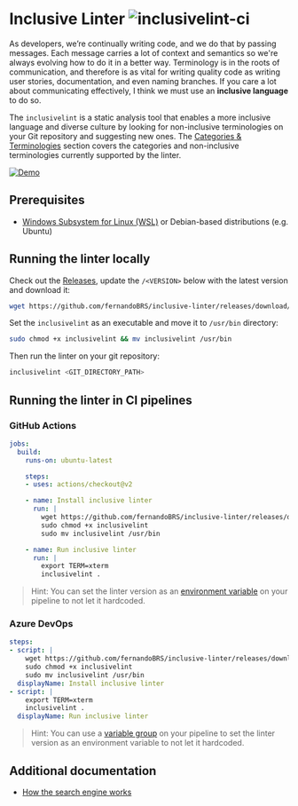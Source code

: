 # Inclusive Linter ![inclusivelint-ci](https://github.com/fernandoBRS/inclusive-linter/workflows/inclusivelint-ci/badge.svg)

As developers, we’re continually writing code, and we do that by passing messages. Each message carries a lot of context and semantics so we're always evolving how to do it in a better way. Terminology is in the roots of communication, and therefore is as vital for writing quality code as writing user stories, documentation, and even naming branches. If you care a lot about communicating effectively, I think we must use an **inclusive language** to do so.

The `inclusivelint` is a static analysis tool that enables a more inclusive language and diverse culture by looking for non-inclusive terminologies on your Git repository and suggesting new ones. The [Categories & Terminologies](./docs/categories-and-terminologies.md) section covers the categories and non-inclusive terminologies currently supported by the linter.

[![Demo](https://asciinema.org/a/7Gnm6QbeemHbY04OG6SjUpFsN.svg)](https://asciinema.org/a/7Gnm6QbeemHbY04OG6SjUpFsN)

## Prerequisites

- [Windows Subsystem for Linux (WSL)](https://docs.microsoft.com/en-us/windows/wsl/install-win10) or Debian-based distributions (e.g. Ubuntu)
  
## Running the linter locally

Check out the [Releases](https://github.com/fernandoBRS/inclusive-linter/releases), update the `/<VERSION>` below with the latest version and download it:

```sh
wget https://github.com/fernandoBRS/inclusive-linter/releases/download/<VERSION>/inclusivelint
```

Set the `inclusivelint` as an executable and move it to `/usr/bin` directory:

```sh
sudo chmod +x inclusivelint && mv inclusivelint /usr/bin
```

Then run the linter on your git repository:

```sh
inclusivelint <GIT_DIRECTORY_PATH>
```

## Running the linter in CI pipelines

### **GitHub Actions**

```yaml
jobs:
  build:
    runs-on: ubuntu-latest

    steps:
    - uses: actions/checkout@v2

    - name: Install inclusive linter
      run: |
        wget https://github.com/fernandoBRS/inclusive-linter/releases/download/<VERSION>/inclusivelint
        sudo chmod +x inclusivelint
        sudo mv inclusivelint /usr/bin

    - name: Run inclusive linter
      run: |
        export TERM=xterm
        inclusivelint .
```

> Hint: You can set the linter version as an [environment variable](https://docs.github.com/en/actions/configuring-and-managing-workflows/using-environment-variables) on your pipeline to not let it hardcoded.

### **Azure DevOps**

```yaml
steps:
- script: |
    wget https://github.com/fernandoBRS/inclusive-linter/releases/download/<VERSION>/inclusivelint
    sudo chmod +x inclusivelint
    sudo mv inclusivelint /usr/bin
  displayName: Install inclusive linter
- script: |
    export TERM=xterm
    inclusivelint .
  displayName: Run inclusive linter
````

> Hint: You can use a [variable group](https://docs.microsoft.com/en-us/azure/devops/pipelines/library/variable-groups?view=azure-devops&tabs=yaml) on your pipeline to set the linter version as an environment variable to not let it hardcoded.

## Additional documentation

- [How the search engine works](.docs/search-engine.md)
